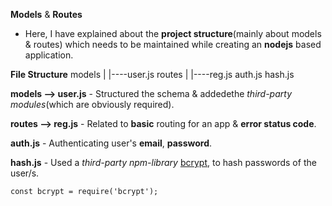 **Models** & **Routes**
- Here, I have explained about the **project structure**(mainly about models & routes) which needs to be maintained while creating an **nodejs** based application.

**File Structure**
    models
        |
        |----user.js
    routes
        |
        |----reg.js
auth.js
hash.js


**models --> user.js** - Structured the schema & addedethe *third-party modules*(which are obviously required).


**routes --> reg.js** - Related to **basic** routing for an app & **error status code**.


**auth.js** - Authenticating user's **email**, **password**.


**hash.js** - Used a *third-party npm-library* [bcrypt](https://www.npmjs.com/package/bcrypt), to hash passwords of the user/s.

```
const bcrypt = require('bcrypt');
```